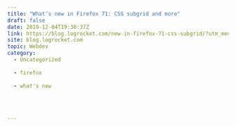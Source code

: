 ```yaml
---
title: "What’s new in Firefox 71: CSS subgrid and more"
draft: false
date: 2019-12-04T19:30:37Z
link: https://blog.logrocket.com/new-in-firefox-71-css-subgrid/?utm_medium=RSS&utm_source=hune
site: blog.logrocket.com
topic: Webdev
category:
  - Uncategorized
  
  - firefox
  
  - what's new
  
   
  

---
```

